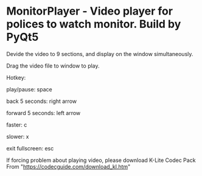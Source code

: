 # MonitorPlayer - Video player for polices to watch monitor. Build by PyQt5

Devide the video to 9 sections, and display on the window simultaneously.

Drag the video file to window to play.

Hotkey:

play/pause: space

back 5 seconds: right arrow

forward 5 seconds: left arrow

faster: c

slower: x

exit fullscreen: esc

If forcing problem about playing video, please download K-Lite Codec Pack From "https://codecguide.com/download_kl.htm"
